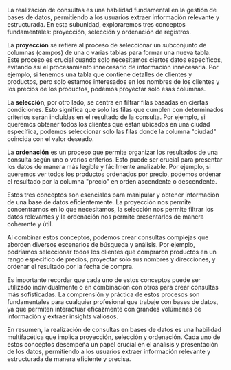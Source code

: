 La realización de consultas es una habilidad fundamental en la gestión de bases de datos, permitiendo a los usuarios extraer información relevante y estructurada. En esta subunidad, exploraremos tres conceptos fundamentales: proyección, selección y ordenación de registros.

La **proyección** se refiere al proceso de seleccionar un subconjunto de columnas (campos) de una o varias tablas para formar una nueva tabla. Este proceso es crucial cuando solo necesitamos ciertos datos específicos, evitando así el procesamiento innecesario de información innecesaria. Por ejemplo, si tenemos una tabla que contiene detalles de clientes y productos, pero solo estamos interesados en los nombres de los clientes y los precios de los productos, podemos proyectar solo esas columnas.

La **selección**, por otro lado, se centra en filtrar filas basadas en ciertas condiciones. Esto significa que solo las filas que cumplen con determinados criterios serán incluidas en el resultado de la consulta. Por ejemplo, si queremos obtener todos los clientes que están ubicados en una ciudad específica, podemos seleccionar solo las filas donde la columna "ciudad" coincida con el valor deseado.

La **ordenación** es un proceso que permite organizar los resultados de una consulta según uno o varios criterios. Esto puede ser crucial para presentar los datos de manera más legible y fácilmente analizable. Por ejemplo, si queremos ver todos los productos ordenados por precio, podemos ordenar el resultado por la columna "precio" en orden ascendente o descendente.

Estos tres conceptos son esenciales para manipular y obtener información de una base de datos eficientemente. La proyección nos permite concentrarnos en lo que necesitamos, la selección nos permite filtrar los datos relevantes y la ordenación nos permite presentarlos de manera coherente y útil.

Al combinar estos conceptos, podemos crear consultas complejas que aborden diversos escenarios de búsqueda y análisis. Por ejemplo, podríamos seleccionar todos los clientes que compraron productos en un rango específico de precios, proyectar solo sus nombres y direcciones, y ordenar el resultado por la fecha de compra.

Es importante recordar que cada uno de estos conceptos puede ser utilizado individualmente o en combinación con otros para crear consultas más sofisticadas. La comprensión y práctica de estos procesos son fundamentales para cualquier profesional que trabaje con bases de datos, ya que permiten interactuar eficazmente con grandes volúmenes de información y extraer insights valiosos.

En resumen, la realización de consultas en bases de datos es una habilidad multifacética que implica proyección, selección y ordenación. Cada uno de estos conceptos desempeña un papel crucial en el análisis y presentación de los datos, permitiendo a los usuarios extraer información relevante y estructurada de manera eficiente y precisa.
